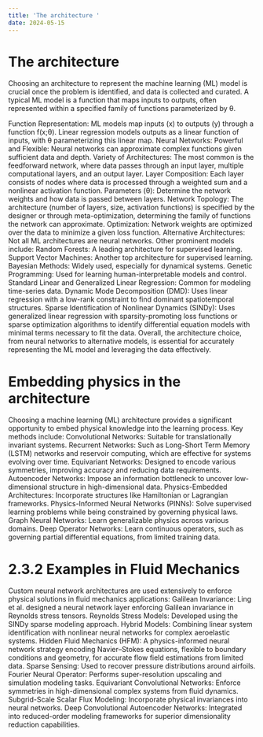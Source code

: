 ```yaml
---
title: 'The architecture '
date: 2024-05-15
---
```

The architecture 
======
Choosing an architecture to represent the machine learning (ML) model is crucial once the problem is identified, and data is collected and curated. A typical ML model is a function that maps inputs to outputs, often represented within a specified family of functions parameterized by θ. 

Function Representation:
    ML models map inputs (x) to outputs (y) through a function f(x;θ).
    Linear regression models outputs as a linear function of inputs, with θ parameterizing this linear map.
Neural Networks:
    Powerful and Flexible: Neural networks can approximate complex functions given sufficient data and depth.
    Variety of Architectures: The most common is the feedforward network, where data passes through an input layer, multiple computational layers, and an output layer.
    Layer Composition: Each layer consists of nodes where data is processed through a weighted sum and a nonlinear activation function.
    Parameters (θ): Determine the network weights and how data is passed between layers.
    Network Topology: The architecture (number of layers, size, activation functions) is specified by the designer or through meta-optimization, determining the family of functions the network can approximate.
Optimization:
    Network weights are optimized over the data to minimize a given loss function.
Alternative Architectures:
    Not all ML architectures are neural networks. Other prominent models include:
        Random Forests: A leading architecture for supervised learning.
        Support Vector Machines: Another top architecture for supervised learning.
        Bayesian Methods: Widely used, especially for dynamical systems.
        Genetic Programming: Used for learning human-interpretable models and control.
        Standard Linear and Generalized Linear Regression: Common for modeling time-series data.
        Dynamic Mode Decomposition (DMD): Uses linear regression with a low-rank constraint to find dominant spatiotemporal structures.
        Sparse Identification of Nonlinear Dynamics (SINDy): Uses generalized linear regression with sparsity-promoting loss functions or sparse optimization algorithms to identify differential equation models with minimal terms necessary to fit the data.
Overall, the architecture choice, from neural networks to alternative models, is essential for accurately representing the ML model and leveraging the data effectively.

Embedding physics in the architecture
======
Choosing a machine learning (ML) architecture provides a significant opportunity to embed physical knowledge into the learning process. Key methods include:
    Convolutional Networks: Suitable for translationally invariant systems.
    Recurrent Networks: Such as Long-Short Term Memory (LSTM) networks and reservoir computing, which are effective for systems evolving over time.
    Equivariant Networks: Designed to encode various symmetries, improving accuracy and reducing data requirements.
    Autoencoder Networks: Impose an information bottleneck to uncover low-dimensional structure in high-dimensional data.
    Physics-Embedded Architectures: Incorporate structures like Hamiltonian or Lagrangian frameworks.
    Physics-Informed Neural Networks (PINNs): Solve supervised learning problems while being constrained by governing physical laws.
    Graph Neural Networks: Learn generalizable physics across various domains.
    Deep Operator Networks: Learn continuous operators, such as governing partial differential equations, from limited training data.

2.3.2 Examples in Fluid Mechanics
======
Custom neural network architectures are used extensively to enforce physical solutions in fluid mechanics applications:
    Galilean Invariance: Ling et al. designed a neural network layer enforcing Galilean invariance in Reynolds stress tensors.
    Reynolds Stress Models: Developed using the SINDy sparse modeling approach.
    Hybrid Models: Combining linear system identification with nonlinear neural networks for complex aeroelastic systems.
    Hidden Fluid Mechanics (HFM): A physics-informed neural network strategy encoding Navier–Stokes equations, flexible to boundary conditions and geometry, for accurate flow field estimations from limited data.
    Sparse Sensing: Used to recover pressure distributions around airfoils.
    Fourier Neural Operator: Performs super-resolution upscaling and simulation modeling tasks.
    Equivariant Convolutional Networks: Enforce symmetries in high-dimensional complex systems from fluid dynamics.
    Subgrid-Scale Scalar Flux Modeling: Incorporate physical invariances into neural networks.
    Deep Convolutional Autoencoder Networks: Integrated into reduced-order modeling frameworks for superior dimensionality reduction capabilities.


